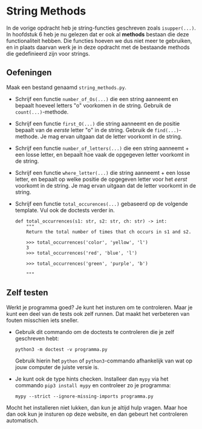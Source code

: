 # String Methods

In de vorige opdracht heb je string-functies geschreven zoals `isupper(...)`. In hoofdstuk 6 heb je nu gelezen dat er ook al **methods** bestaan die deze functionaliteit hebben. Die functies hoeven we dus niet meer te gebruiken, en in plaats daarvan werk je in deze opdracht met de bestaande methods die gedefinieerd zijn voor strings.

## Oefeningen

Maak een bestand genaamd `string_methods.py`.

-   Schrijf een functie `number_of_Os(...)` die een string aanneemt en bepaalt hoeveel letters "o" voorkomen in de string. Gebruik de `count(...)`-methode.

-   Schrijf een functie `first_O(...)` die string aanneemt en de positie bepaalt van de *eerste* letter "o" in de string. Gebruik de `find(...)`-methode. Je mag ervan uitgaan dat de letter voorkomt in de string.

-   Schrijf een functie `number_of_letters(...)` die een string aanneemt + een losse letter, en bepaalt hoe vaak de opgegeven letter voorkomt in de string.

-   Schrijf een functie `where_letter(...)` die string aanneemt + een losse letter, en bepaalt op welke positie de opgegeven letter voor het *eerst* voorkomt in de string. Je mag ervan uitgaan dat de letter voorkomt in de string.

-   Schrijf een functie `total_occurences(...)` gebaseerd op de volgende template. Vul ook de doctests verder in.

        def total_occurrences(s1: str, s2: str, ch: str) -> int:
            """
            Return the total number of times that ch occurs in s1 and s2.
            
            >>> total_occurrences('color', 'yellow', 'l')
            3
            >>> total_occurrences('red', 'blue', 'l')
            
            >>> total_occurrences('green', 'purple', 'b')
            
            """

## Zelf testen

Werkt je programma goed? Je kunt het insturen om te controleren. Maar je kunt een deel van de tests ook zelf runnen. Dat maakt het verbeteren van fouten misschien iets sneller.

-   Gebruik dit commando om de doctests te controleren die je zelf geschreven hebt:

        python3 -m doctest -v programma.py

    Gebruik hierin het `python` of `python3`-commando afhankelijk van wat op jouw computer de juiste versie is.

-   Je kunt ook de type hints checken. Installeer dan `mypy` via het commando `pip3 install mypy` en controleer zo je programma:

        mypy --strict --ignore-missing-imports programma.py

Mocht het installeren niet lukken, dan kun je altijd hulp vragen. Maar hoe dan ook kun je insturen op deze website, en dan gebeurt het controleren automatisch.

